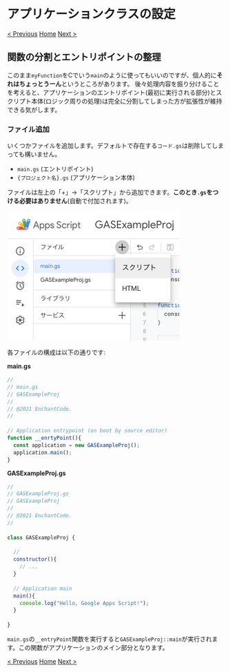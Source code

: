 # アプリケーションクラスの設定

[< Previous](03_ExecFunc.md) [Home](00_Indices.md) [Next >](05_EditForms.md)

## 関数の分割とエントリポイントの整理

このまま`myFunction`をCでいう`main`のように使ってもいいのですが、個人的に**それはちょっとうーん**というところがあります。
後々処理内容を振り分けることを考えると、アプリケーションのエントリポイント(最初に実行される部分)とスクリプト本体(ロジック周りの処理)は完全に分割してしまった方が拡張性が維持できる気がします。

### ファイル追加

いくつかファイルを追加します。デフォルトで存在する`コード.gs`は削除してしまっても構いません。

 - `main.gs` (エントリポイント)
 - `{プロジェクト名}.gs` (アプリケーション本体)

ファイルは左上の「+」->「スクリプト」から追加できます。**このとき`.gs`をつける必要はありません**(自動で付加されます)。

<img src="resources/image_9.png" width="400">

各ファイルの構成は以下の通りです:

**main.gs**

```js
//
// main.gs
// GASExampleProj
//
// @2021 EnchantCode.
//

// Application entrypoint (on boot by source editor)
function __enrtyPoint(){
  const application = new GASExampleProj();
  application.main();
}
```

**GASExampleProj.gs**

```js
//
// GASExampleProj.gs
// GASExampleProj
//
// @2021 EnchantCode.
//

class GASExampleProj {

  //
  constructor(){
    // ...
  }

  // Application main
  main(){
    console.log("Hello, Google Apps Script!");
  }

}
```

`main.gs`の`__entryPoint`関数を実行すると`GASExampleProj::main`が実行されます。この関数がアプリケーションのメイン部分となります。

[< Previous](03_ExecFunc.md) [Home](00_Indices.md) [Next >](05_EditForms.md)
